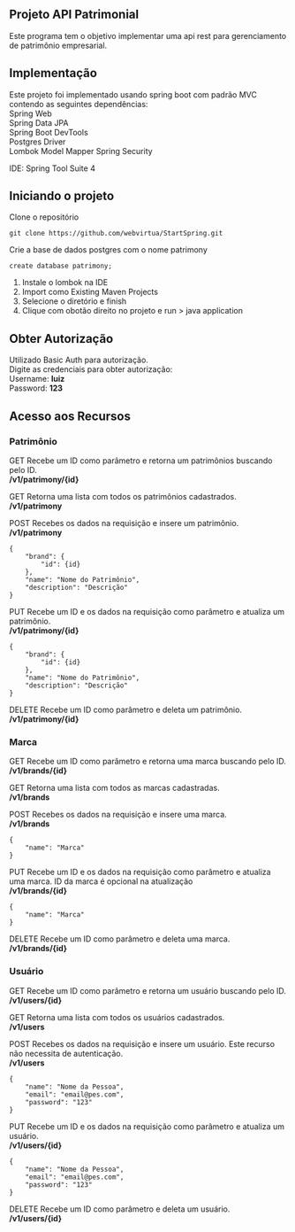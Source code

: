 ## Projeto API Patrimonial
Este programa tem o objetivo implementar uma api rest para gerenciamento de patrimônio empresarial.

## Implementação
Este projeto foi implementado usando spring boot com padrão MVC contendo as seguintes dependências:<br>
Spring Web<br>
Spring Data JPA<br>
Spring Boot DevTools<br>
Postgres Driver<br>
Lombok
Model Mapper
Spring Security<br>

IDE: Spring Tool Suite 4


## Iniciando o projeto
Clone o repositório

```
git clone https://github.com/webvirtua/StartSpring.git
```
Crie a base de dados postgres com o nome patrimony

```
create database patrimony;
```
1. Instale o lombok na IDE
2. Import como Existing Maven Projects
3. Selecione o diretório e finish
4. Clique com obotão direito no projeto e run > java application

## Obter Autorização
Utilizado Basic Auth para autorização.<br>
Digite as credenciais para obter autorização:<br>
Username: **luiz**<br>
Password: **123**<br>

## Acesso aos Recursos

### Patrimônio
GET Recebe um ID como parâmetro e retorna um patrimônios buscando pelo ID.<br>
**/v1/patrimony/{id}**

GET Retorna uma lista com todos os patrimônios cadastrados.<br>
**/v1/patrimony**

POST Recebes os dados na requisição e insere um patrimônio.<br>
**/v1/patrimony**

```
{
    "brand": {
        "id": {id}
    },
    "name": "Nome do Patrimônio",
    "description": "Descrição"
}
```

PUT Recebe um ID e os dados na requisição como parâmetro e atualiza um patrimônio.<br>
**/v1/patrimony/{id}**

```
{
    "brand": {
        "id": {id}
    },
    "name": "Nome do Patrimônio",
    "description": "Descrição"
}
```

DELETE Recebe um ID como parâmetro e deleta um patrimônio.<br>
**/v1/patrimony/{id}**

### Marca
GET Recebe um ID como parâmetro e retorna uma marca buscando pelo ID.<br>
**/v1/brands/{id}**

GET Retorna uma lista com todos as marcas cadastradas.<br>
**/v1/brands**

POST Recebes os dados na requisição e insere uma marca.<br>
**/v1/brands**

```
{
    "name": "Marca"
}
```

PUT Recebe um ID e os dados na requisição como parâmetro e atualiza uma marca. ID da marca é opcional na atualização<br>
**/v1/brands/{id}**

```
{
    "name": "Marca"
}
```

DELETE Recebe um ID como parâmetro e deleta uma marca.<br>
**/v1/brands/{id}**

### Usuário
GET Recebe um ID como parâmetro e retorna um usuário buscando pelo ID.<br>
**/v1/users/{id}**

GET Retorna uma lista com todos os usuários cadastrados.<br>
**/v1/users**

POST Recebes os dados na requisição e insere um usuário. Este recurso não necessita de autenticação.<br>
**/v1/users**

```
{
    "name": "Nome da Pessoa",
    "email": "email@pes.com",
    "password": "123"
}
```

PUT Recebe um ID e os dados na requisição como parâmetro e atualiza um usuário.<br>
**/v1/users/{id}**

```
{
    "name": "Nome da Pessoa",
    "email": "email@pes.com",
    "password": "123"
}
```

DELETE Recebe um ID como parâmetro e deleta um usuário.<br>
**/v1/users/{id}**


